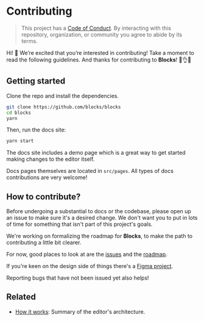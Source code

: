# Contributing

> This project has a [Code of Conduct](./code-of-conduct.md).
> By interacting with this repository, organization, or community you agree to
> abide by its terms.

Hi!  👋
We’re excited that you’re interested in contributing!
Take a moment to read the following guidelines.
And thanks for contributing to **Blocks**!  👏👌✨

## Getting started

Clone the repo and install the dependencies.

```sh
git clone https://github.com/blocks/blocks
cd blocks
yarn
```

Then, run the docs site:

```sh
yarn start
```

The docs site includes a demo page which is a great way to get
started making changes to the editor itself.

Docs pages themselves are located in `src/pages`. All types of
docs contributions are very welcome!

## How to contribute?

Before undergoing a substantial to docs or the codebase, please
open up an issue to make sure it's a desired change. We don't want
you to put in lots of time for something that isn't part of this
project's goals.

We're working on formalizing the roadmap for **Blocks**, to make 
the path to contributing a little bit clearer. 

For now, good places to look at are the
[issues](https://github.com/blocks/blocks/issues) and the 
[roadmap](https://github.com/orgs/blocks/projects/1).

If you're keen on the design side of things there's a
[Figma project](https://www.figma.com/file/7CeIPXhJJudZvq5ofmfx5p/Blocks-UI).

Reporting bugs that have not been issued yet also helps!

## Related

- [How it works](https://blocks-ui.com/docs/advanced/how-it-works/): Summary of the editor's architecture.
